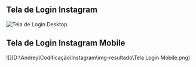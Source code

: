 ## Tela de Login Instagram

![Tela de Login Desktop](https://github.com/[Henrystt]/[Instagram-Login-Screen]/blob/master/img-resultado/tela-login-desktop.png)





## Tela de Login Instagram Mobile

 ![](D:\Andrey\Codificação\Instagram\img-resultado\Tela Login Mobile.png)
